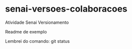 # senai-versoes-colaboracoes
Atividade Senai Versionamento

Readme de exemplo

Lembrei do comando: git status